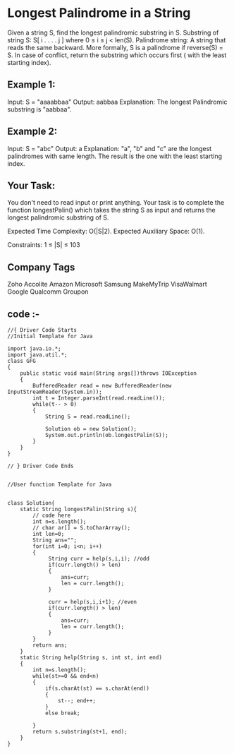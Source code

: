 # Longest Palindrome in a String

Given a string S, find the longest palindromic substring in S. Substring of string S: S[ i . . . . j ] where 0 ≤ i ≤ j < len(S). Palindrome string: A string that reads the same backward. More formally, S is a palindrome if reverse(S) = S. In case of conflict, return the substring which occurs first ( with the least starting index).

## Example 1:

Input:
S = "aaaabbaa"
Output: aabbaa
Explanation: The longest Palindromic
substring is "aabbaa".

## Example 2:

Input: 
S = "abc"
Output: a
Explanation: "a", "b" and "c" are the 
longest palindromes with same length.
The result is the one with the least
starting index.

## Your Task:
You don't need to read input or print anything. Your task is to complete the function longestPalin() which takes the string S as input and returns the longest palindromic substring of S.

Expected Time Complexity: O(|S|2).
Expected Auxiliary Space: O(1).

Constraints:
1 ≤ |S| ≤ 103


## Company Tags
Zoho
Accolite
Amazon
Microsoft
Samsung
MakeMyTrip
VisaWalmart
Google
Qualcomm
Groupon

## code :-

```
//{ Driver Code Starts
//Initial Template for Java

import java.io.*;
import java.util.*;
class GFG
{
    public static void main(String args[])throws IOException
    {
        BufferedReader read = new BufferedReader(new InputStreamReader(System.in));
        int t = Integer.parseInt(read.readLine());
        while(t-- > 0)
        {
            String S = read.readLine();
            
            Solution ob = new Solution();
            System.out.println(ob.longestPalin(S));
        }
    }
}

// } Driver Code Ends


//User function Template for Java


class Solution{
    static String longestPalin(String s){
        // code here
        int n=s.length();
        // char ar[] = S.toCharArray();
        int len=0;
        String ans="";
        for(int i=0; i<n; i++)
        {
             String curr = help(s,i,i); //odd
             if(curr.length() > len)
             {
                 ans=curr;
                 len = curr.length();
             }
             
             curr = help(s,i,i+1); //even
             if(curr.length() > len)
             {
                 ans=curr;
                 len = curr.length();
             }
        }
        return ans;
    }
    static String help(String s, int st, int end)
    {
        int n=s.length();
        while(st>=0 && end<n)
        {
            if(s.charAt(st) == s.charAt(end))
            {
                st--; end++;
            }
            else break;
            
        }
        return s.substring(st+1, end);
    }
}
```